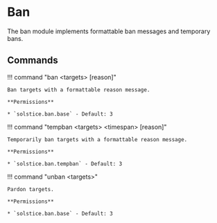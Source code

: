 # Ban

The ban module implements formattable ban messages and temporary bans.

## Commands

!!! command "ban &lt;targets&gt; [reason]"

    Ban targets with a formattable reason message.

    **Permissions**

    * `solstice.ban.base` - Default: 3

!!! command "tempban &lt;targets&gt; &lt;timespan&gt; [reason]"

    Temporarily ban targets with a formattable reason message.

    **Permissions**

    * `solstice.ban.tempban` - Default: 3

!!! command "unban &lt;targets&gt;"

    Pardon targets.

    **Permissions**

    * `solstice.ban.base` - Default: 3  